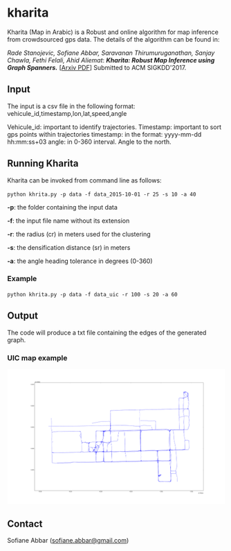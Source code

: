 # kharita

Kharita (Map in Arabic) is a Robust and online algorithm for map inference from crowdsourced gps data.
The details of the algorithm can be found in:

_Rade Stanojevic, Sofiane Abbar, Saravanan Thirumuruganathan, Sanjay Chawla, Fethi Felali, Ahid Aliemat_: 
**_Kharita: Robust Map Inference using Graph Spanners._** [[Arxiv PDF](https://arxiv.org/abs/1702.06025)]
Submitted to ACM SIGKDD'2017.

## Input
The input is a csv file in the following format:
vehicule_id,timestamp,lon,lat,speed,angle

Vehicule_id: important to identify trajectories.
Timestamp: important to sort gps points within trajectories
timestamp: in the format: yyyy-mm-dd hh:mm:ss+03
angle: in 0-360 interval. Angle to the north. 

## Running Kharita
Kharita can be invoked from command line as follows:

`python khrita.py -p data -f data_2015-10-01 -r 25 -s 10 -a 40`

**-p**: the folder containing the input data

**-f**: the input file name without its extension

**-r**: the radius (cr) in meters used for the clustering

**-s**: the densification distance (sr) in meters

**-a**: the angle heading tolerance in degrees (0-360)

### Example 
`python khrita.py -p data -f data_uic -r 100 -s 20 -a 60`

## Output
The code will produce a txt file containing the edges of the generated graph. 

### UIC map example
![Alt text](figs/uic_map.png?raw=true "UIC MAP")

## Contact
Sofiane Abbar (sofiane.abbar@gmail.com)